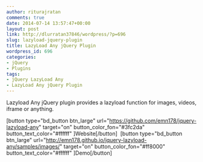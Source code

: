 ```yaml
---
author: riturajratan
comments: true
date: 2014-07-14 13:57:47+00:00
layout: post
link: http://dlurratan37846/wordpress/?p=696
slug: lazyload-jquery-plugin
title: LazyLoad Any jQuery Plugin
wordpress_id: 696
categories:
- jQuery
- Plugins
tags:
- jQuery LazyLoad Any
- LazyLoad Any jQuery Plugin
---
```


Lazyload Any jQuery plugin provides a lazyload function for images, videos, iframe or anything.

[button type="bd_button btn_large" url="https://github.com/emn178/jquery-lazyload-any" target="on" button_color_fon="#3fc2da" button_text_color="#ffffff" ]Website[/button]  [button type="bd_button btn_large" url="http://emn178.github.io/jquery-lazyload-any/samples/images/" target="on" button_color_fon="#ff8000" button_text_color="#ffffff" ]Demo[/button]
